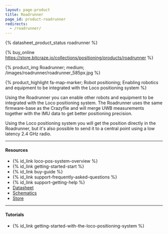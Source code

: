 ```yaml
---
layout: page-product
title: Roadrunner
page_id: product-roadrunner
redirects:
  - /roadrunner/
---
```


{% datasheet_product_status roadrunner %}

{% buy_online https://store.bitcraze.io/collections/positioning/products/roadrunner %}

{% product_img Roadrunner; medium;
/images/roadrunner/roadrunner_585px.jpg
%}

{% product_highlight
fa-map-marker;
Robot positioning;
Enabling robotics and equipment to be integrated with the Loco positioning system
%}

Using the Roadrunner you can enable other robots and equipment to be integrated
with the Loco positioning system. The Roadrunner uses the same firmware-base
as the Crazyflie and will merge UWB measurements together with the IMU data to
get better positioning precision.

Using the Loco positioning system you will get the position directly in the
Roadrunner, but it's also possible to send it to a central point using a low
latency 2.4 GHz radio.

---

#### Resources

- {% id_link loco-pos-system-overview %}
- {% id_link getting-started-start %}
- {% id_link buy-guide %}
- {% id_link support-frequently-asked-questions %}
- {% id_link support-getting-help %}
- [Datasheet](/documentation/hardware/roadrunner/roadrunner-datasheet.pdf)
- [Schematics](/documentation/hardware/roadrunner/roadrunner-revb.pdf)
- [Store](https://store.bitcraze.io/collections/positioning/products/roadrunner)

---

#### Tutorials

* {% id_link getting-started-with-the-loco-positioning-system %}
